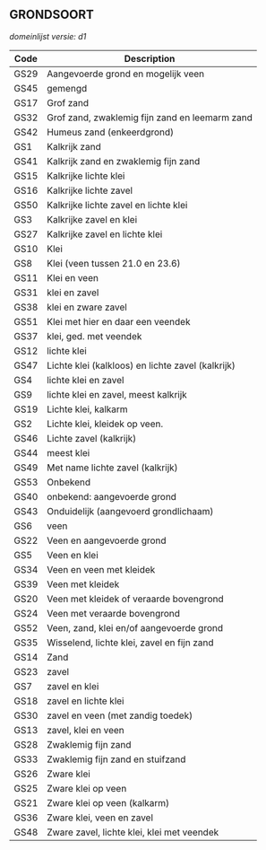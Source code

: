 ## GRONDSOORT

*domeinlijst versie: d1* 

 |Code |Description	|
|	---	|	---	|
| GS29 | Aangevoerde grond en mogelijk veen |
| GS45 | gemengd |
| GS17 | Grof zand |
| GS32 | Grof zand, zwaklemig fijn zand en leemarm zand |
| GS42 | Humeus zand (enkeerdgrond) |
| GS1 | Kalkrijk zand |
| GS41 | Kalkrijk zand en zwaklemig fijn zand |
| GS15 | Kalkrijke lichte klei |
| GS16 | Kalkrijke lichte zavel |
| GS50 | Kalkrijke lichte zavel en lichte klei |
| GS3 | Kalkrijke zavel en klei |
| GS27 | Kalkrijke zavel en lichte klei |
| GS10 | Klei |
| GS8 | Klei (veen tussen 21.0 en 23.6) |
| GS11 | Klei en veen |
| GS31 | klei en zavel |
| GS38 | klei en zware zavel |
| GS51 | Klei met hier en daar een veendek |
| GS37 | klei, ged. met veendek |
| GS12 | lichte klei |
| GS47 | Lichte klei (kalkloos) en lichte zavel (kalkrijk) |
| GS4 | lichte klei en zavel |
| GS9 | lichte klei en zavel, meest kalkrijk |
| GS19 | Lichte klei, kalkarm |
| GS2 | Lichte klei, kleidek op veen. |
| GS46 | Lichte zavel (kalkrijk) |
| GS44 | meest klei |
| GS49 | Met name lichte zavel (kalkrijk) |
| GS53 | Onbekend |
| GS40 | onbekend: aangevoerde grond |
| GS43 | Onduidelijk (aangevoerd grondlichaam) |
| GS6 | veen |
| GS22 | Veen en aangevoerde grond |
| GS5 | Veen en klei |
| GS34 | Veen en veen met kleidek |
| GS39 | Veen met kleidek |
| GS20 | Veen met kleidek of veraarde bovengrond |
| GS24 | Veen met veraarde bovengrond |
| GS52 | Veen, zand, klei en/of aangevoerde grond |
| GS35 | Wisselend, lichte klei, zavel en fijn zand |
| GS14 | Zand |
| GS23 | zavel |
| GS7 | zavel en klei |
| GS18 | zavel en lichte klei |
| GS30 | zavel en veen (met zandig toedek) |
| GS13 | zavel, klei en veen |
| GS28 | Zwaklemig fijn zand |
| GS33 | Zwaklemig fijn zand en stuifzand |
| GS26 | Zware klei |
| GS25 | Zware klei op veen |
| GS21 | Zware klei op veen (kalkarm) |
| GS36 | Zware klei, veen en zavel |
| GS48 | Zware zavel, lichte klei, klei met veendek |
